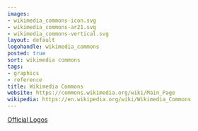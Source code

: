 ```yaml
---
images:
- wikimedia_commons-icon.svg
- wikimedia_commons-ar21.svg
- wikimedia_commons-vertical.svg
layout: default
logohandle: wikimedia_commons
posted: true
sort: wikimedia commons
tags:
- graphics
- reference
title: Wikimedia Commons
website: https://commons.wikimedia.org/wiki/Main_Page
wikipedia: https://en.wikipedia.org/wiki/Wikimedia_Commons
---
```


[Official Logos](https://commons.wikimedia.org/wiki/File:Commons-logo-en.svg)
